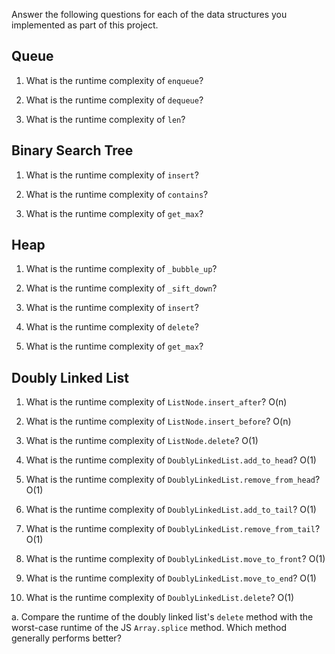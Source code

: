 Answer the following questions for each of the data structures you implemented as part of this project.

## Queue

1. What is the runtime complexity of `enqueue`?

2. What is the runtime complexity of `dequeue`?

3. What is the runtime complexity of `len`?

## Binary Search Tree

1. What is the runtime complexity of `insert`? 

2. What is the runtime complexity of `contains`?

3. What is the runtime complexity of `get_max`? 

## Heap

1. What is the runtime complexity of `_bubble_up`?

2. What is the runtime complexity of `_sift_down`?

3. What is the runtime complexity of `insert`?

4. What is the runtime complexity of `delete`?

5. What is the runtime complexity of `get_max`?

## Doubly Linked List

1. What is the runtime complexity of `ListNode.insert_after`?
O(n)

2. What is the runtime complexity of `ListNode.insert_before`?
O(n)

3. What is the runtime complexity of `ListNode.delete`?
O(1)

4. What is the runtime complexity of `DoublyLinkedList.add_to_head`?
O(1)

5. What is the runtime complexity of `DoublyLinkedList.remove_from_head`?
O(1)


6. What is the runtime complexity of `DoublyLinkedList.add_to_tail`?
O(1)


7. What is the runtime complexity of `DoublyLinkedList.remove_from_tail`?
O(1)


8. What is the runtime complexity of `DoublyLinkedList.move_to_front`?
O(1)


9. What is the runtime complexity of `DoublyLinkedList.move_to_end`?
O(1)


10. What is the runtime complexity of `DoublyLinkedList.delete`?
O(1)


a. Compare the runtime of the doubly linked list's `delete` method with the worst-case runtime of the JS `Array.splice` method. Which method generally performs better?

